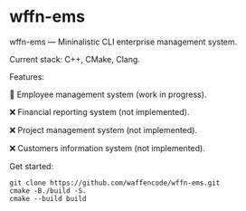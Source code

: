 # wffn-ems

wffn-ems — Mininalistic CLI enterprise management system.

Current stack: C++, CMake, Clang.

Features:

🔧 Employee management system (work in progress).

❌ Financial reporting system (not implemented).

❌ Project management system (not implemented).

❌ Customers information system (not implemented).

Get started:

  	git clone https://github.com/waffencode/wffn-ems.git
  	cmake -B./build -S.
  	cmake --build build
